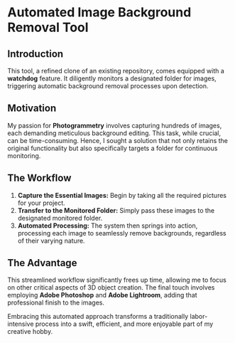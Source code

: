 
# Automated Image Background Removal Tool

## Introduction

This tool, a refined clone of an existing repository, comes equipped with a **watchdog** feature. It diligently monitors a designated folder for images, triggering automatic background removal processes upon detection.

## Motivation

My passion for **Photogrammetry** involves capturing hundreds of images, each demanding meticulous background editing. This task, while crucial, can be time-consuming. Hence, I sought a solution that not only retains the original functionality but also specifically targets a folder for continuous monitoring.

## The Workflow

1. **Capture the Essential Images:** Begin by taking all the required pictures for your project.
2. **Transfer to the Monitored Folder:** Simply pass these images to the designated monitored folder.
3. **Automated Processing:** The system then springs into action, processing each image to seamlessly remove backgrounds, regardless of their varying nature.

## The Advantage

This streamlined workflow significantly frees up time, allowing me to focus on other critical aspects of 3D object creation. The final touch involves employing **Adobe Photoshop** and **Adobe Lightroom**, adding that professional finish to the images.

Embracing this automated approach transforms a traditionally labor-intensive process into a swift, efficient, and more enjoyable part of my creative hobby.
